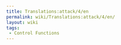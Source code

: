 ```yaml
---
title: Translations:attack/4/en
permalink: wiki/Translations:attack/4/en/
layout: wiki
tags:
 - Control Functions
---
```



